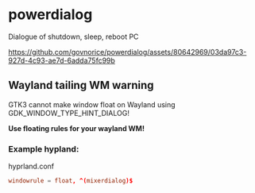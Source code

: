 # powerdialog

Dialogue of shutdown, sleep, reboot PC

https://github.com/govnorice/powerdialog/assets/80642969/03da97c3-927d-4c93-ae7d-6adda75fc99b

## Wayland tailing WM warning

GTK3 cannot make window float on Wayland using GDK_WINDOW_TYPE_HINT_DIALOG!

**Use floating rules for your wayland WM!**

### Example hypland:

hyprland.conf

```hyprland.conf
windowrule = float, ^(mixerdialog)$
```
